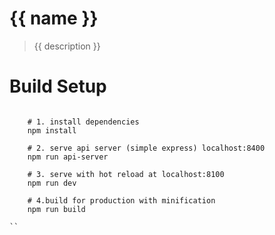 # {{ name }}

> {{ description }}

# Build Setup

```nodejs

    # 1. install dependencies
    npm install

    # 2. serve api server (simple express) localhost:8400
    npm run api-server

    # 3. serve with hot reload at localhost:8100
    npm run dev

    # 4.build for production with minification
    npm run build

``